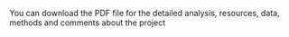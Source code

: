 You can download the PDF file for the detailed analysis, resources, data, methods and comments about the project 
